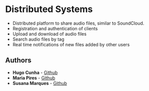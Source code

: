 # Distributed Systems

- Distributed platform to share audio files, similar to SoundCloud.
- Registration and authentication of clients
- Upload and download of audio files
- Search audio files by tag
- Real time notifications of new files added by other users

## Authors

* **Hugo Cunha** -  [Github](https://github.com/hchexy)
* **Maria Pires** -  [Github](https://github.com/mariajbp)
* **Susana Marques** -  [Github](https://github.com/SusanaMarques)
